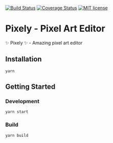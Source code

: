 [![Build Status](https://img.shields.io/travis/horacehylee/pixely.svg?branch=master&style=flat-square)](https://travis-ci.org/horacehylee/pixely)
[![Coverage Status](https://img.shields.io/coveralls/github/horacehylee/pixely.svg?style=flat-square)](https://coveralls.io/github/horacehylee/pixely?branch=master)
[![MIT license](http://img.shields.io/badge/license-MIT-brightgreen.svg?style=flat-square)](http://opensource.org/licenses/MIT)

# Pixely - Pixel Art Editor

:sparkles: Pixely :sparkles: - Amazing pixel art editor

## Installation

```
yarn
```

## Getting Started

### Development

```
yarn start
```

### Build

```
yarn build
```